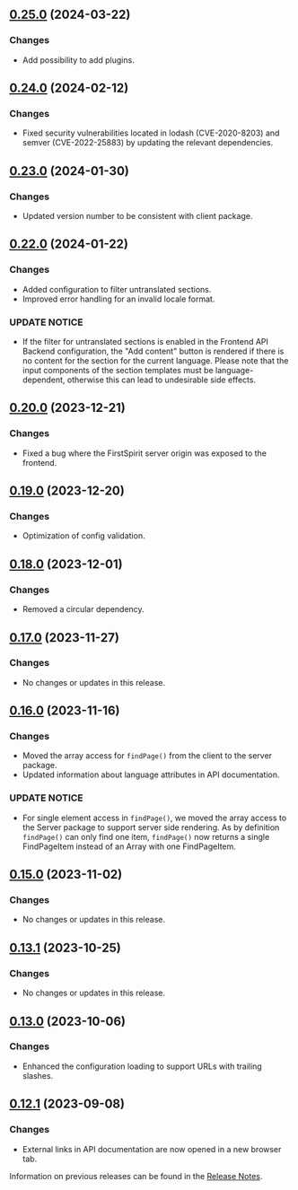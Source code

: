 ## [0.25.0](https://github.com/e-Spirit/fcecom-frontend-api-server/compare/v0.24.0...v0.25.0) (2024-03-22)

### Changes
* Add possibility to add plugins.

## [0.24.0](https://github.com/e-Spirit/fcecom-frontend-api-server/compare/v0.23.0...v0.24.0) (2024-02-12)

### Changes
* Fixed security vulnerabilities located in lodash (CVE-2020-8203) and semver (CVE-2022-25883) by updating the relevant dependencies.

## [0.23.0](https://github.com/e-Spirit/fcecom-frontend-api-server/compare/v0.22.0...v0.23.0) (2024-01-30)

### Changes
* Updated version number to be consistent with client package.

## [0.22.0](https://github.com/e-Spirit/fcecom-frontend-api-server/compare/v0.20.0...v0.22.0) (2024-01-22)

### Changes
* Added configuration to filter untranslated sections.
* Improved error handling for an invalid locale format.

### UPDATE NOTICE
* If the filter for untranslated sections is enabled in the Frontend API Backend configuration, the "Add content" button is rendered if there is no content for the section for the current language. Please note that the input components of the section templates must be language-dependent, otherwise this can lead to undesirable side effects.

## [0.20.0](https://github.com/e-Spirit/fcecom-frontend-api-server/compare/v0.19.0...v0.20.0) (2023-12-21)

### Changes
* Fixed a bug where the FirstSpirit server origin was exposed to the frontend.

## [0.19.0](https://github.com/e-Spirit/fcecom-frontend-api-server/compare/v0.18.0...v0.19.0) (2023-12-20)

### Changes
* Optimization of config validation.

## [0.18.0](https://github.com/e-Spirit/fcecom-frontend-api-server/compare/v0.17.0...v0.18.0) (2023-12-01)

### Changes
* Removed a circular dependency.

## [0.17.0](https://github.com/e-Spirit/fcecom-frontend-api-server/compare/v0.16.0...v0.17.0) (2023-11-27)

### Changes
* No changes or updates in this release.

## [0.16.0](https://github.com/e-Spirit/fcecom-frontend-api-server/compare/v0.15.0...v0.16.0) (2023-11-16)

### Changes
* Moved the array access for `findPage()` from the client to the server package.
* Updated information about language attributes in API documentation.

### UPDATE NOTICE
* For single element access in `findPage()`, we moved the array access to the Server package to support server side rendering. As by definition `findPage()` can only find one item, `findPage()` now returns a single FindPageItem instead of an Array with one FindPageItem.

## [0.15.0](https://github.com/e-Spirit/fcecom-frontend-api-server/compare/v0.13.1...v0.15.0) (2023-11-02)

### Changes
* No changes or updates in this release.

## [0.13.1](https://github.com/e-Spirit/fcecom-frontend-api-server/compare/v0.13.0...v0.13.1) (2023-10-25)

### Changes
* No changes or updates in this release.

## [0.13.0](https://github.com/e-Spirit/fcecom-frontend-api-server/compare/v0.12.1...v0.13.0) (2023-10-06)

### Changes
* Enhanced the configuration loading to support URLs with trailing slashes.

## [0.12.1](https://github.com/e-Spirit/fcecom-frontend-api-server/compare/v0.12.0...v0.12.1) (2023-09-08)

### Changes
* External links in API documentation are now opened in a new browser tab.


Information on previous releases can be found in the [Release Notes](https://docs.e-spirit.com/ecom/fsconnect-com/FirstSpirit_Connect_for_Commerce_Releasenotes_EN.html).
